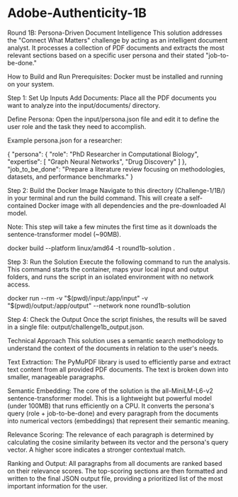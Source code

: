 # Adobe-Authenticity-1B
Round 1B: Persona-Driven Document Intelligence
This solution addresses the "Connect What Matters" challenge by acting as an intelligent document analyst. It processes a collection of PDF documents and extracts the most relevant sections based on a specific user persona and their stated "job-to-be-done."

How to Build and Run
Prerequisites: Docker must be installed and running on your system.

Step 1: Set Up Inputs
Add Documents: Place all the PDF documents you want to analyze into the input/documents/ directory.

Define Persona: Open the input/persona.json file and edit it to define the user role and the task they need to accomplish.

Example persona.json for a researcher:

{
  "persona": {
    "role": "PhD Researcher in Computational Biology",
    "expertise": [
      "Graph Neural Networks",
      "Drug Discovery"
    ]
  },
  "job_to_be_done": "Prepare a literature review focusing on methodologies, datasets, and performance benchmarks."
}

Step 2: Build the Docker Image
Navigate to this directory (Challenge-1/1B/) in your terminal and run the build command. This will create a self-contained Docker image with all dependencies and the pre-downloaded AI model.

Note: This step will take a few minutes the first time as it downloads the sentence-transformer model (~90MB).

docker build --platform linux/amd64 -t round1b-solution .

Step 3: Run the Solution
Execute the following command to run the analysis. This command starts the container, maps your local input and output folders, and runs the script in an isolated environment with no network access.

docker run --rm -v "$(pwd)/input:/app/input" -v "$(pwd)/output:/app/output" --network none round1b-solution

Step 4: Check the Output
Once the script finishes, the results will be saved in a single file: output/challenge1b_output.json.

Technical Approach
This solution uses a semantic search methodology to understand the context of the documents in relation to the user's needs.

Text Extraction: The PyMuPDF library is used to efficiently parse and extract text content from all provided PDF documents. The text is broken down into smaller, manageable paragraphs.

Semantic Embedding: The core of the solution is the all-MiniLM-L6-v2 sentence-transformer model. This is a lightweight but powerful model (under 100MB) that runs efficiently on a CPU. It converts the persona's query (role + job-to-be-done) and every paragraph from the documents into numerical vectors (embeddings) that represent their semantic meaning.

Relevance Scoring: The relevance of each paragraph is determined by calculating the cosine similarity between its vector and the persona's query vector. A higher score indicates a stronger contextual match.

Ranking and Output: All paragraphs from all documents are ranked based on their relevance scores. The top-scoring sections are then formatted and written to the final JSON output file, providing a prioritized list of the most important information for the user.
